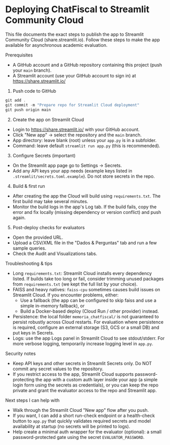 # Deploying ChatFiscal to Streamlit Community Cloud

This file documents the exact steps to publish the app to Streamlit Community Cloud (share.streamlit.io). Follow these steps to make the app available for asynchronous academic evaluation.

Prerequisites
- A GitHub account and a GitHub repository containing this project (push your `main` branch).
- A Streamlit account (use your GitHub account to sign in) at https://share.streamlit.io/

1) Push code to GitHub

```powershell
git add .
git commit -m "Prepare repo for Streamlit Cloud deployment"
git push origin main
```

2) Create the app on Streamlit Cloud

- Login to https://share.streamlit.io/ with your GitHub account.
- Click "New app" → select the repository and the `main` branch.
- App directory: leave blank (root) unless your `app.py` is in a subfolder.
- Command: leave default `streamlit run app.py` (this is recommended).

3) Configure Secrets (important)

- On the Streamlit app page go to Settings → Secrets.
- Add any API keys your app needs (example keys listed in `.streamlit/secrets.toml.example`). Do not store secrets in the repo.

4) Build & first run

- After creating the app the Cloud will build using `requirements.txt`. The first build may take several minutes.
- Monitor the build logs in the app's Log tab. If the build fails, copy the error and fix locally (missing dependency or version conflict) and push again.

5) Post-deploy checks for evaluators

- Open the provided URL.
- Upload a CSV/XML file in the "Dados & Perguntas" tab and run a few sample queries.
- Check the Audit and Visualizations tabs.

Troubleshooting & tips

- Long `requirements.txt`: Streamlit Cloud installs every dependency listed. If builds take too long or fail, consider trimming unused packages from `requirements.txt` (we kept the full list by your choice).
- FAISS and heavy natives: `faiss-cpu` sometimes causes build issues on Streamlit Cloud. If you encounter problems, either:
  - Use a fallback (the app can be configured to skip faiss and use a simple in-memory fallback), or
  - Build a Docker-based deploy (Cloud Run / other provider) instead.
- Persistence: the local folder `memoria_chatfiscal/` is not guaranteed to persist robustly across Cloud restarts. For evaluation where persistence is required, configure an external storage (S3, GCS or a small DB) and put keys in Secrets.
- Logs: use the app Logs panel in Streamlit Cloud to see stdout/stderr. For more verbose logging, temporarily increase logging level in `app.py`.

Security notes
- Keep API keys and other secrets in Streamlit Secrets only. Do NOT commit any secret values to the repository.
- If you restrict access to the app, Streamlit Cloud supports password-protecting the app with a custom auth layer inside your app (a simple login form using the secrets as credentials), or you can keep the repo private and grant the evaluator access to the repo and Streamlit app.

Next steps I can help with
- Walk through the Streamlit Cloud "New app" flow after you push.
- If you want, I can add a short run-check endpoint or a health-check button to `app.py` that quickly validates required secrets and model availability at startup (no secrets will be printed to logs).
- Help create a minimal auth wrapper for the evaluator (optional): a small password-protected gate using the secret `EVALUATOR_PASSWORD`.
